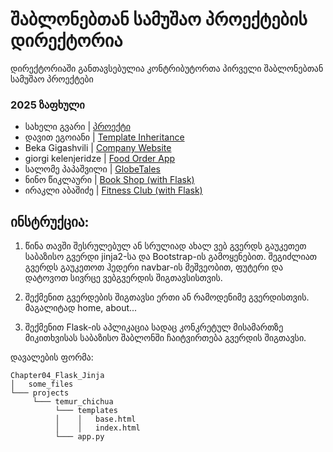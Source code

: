 # შაბლონებთან სამუშაო პროექტების დირექტორია

დირექტორიაში განთავსებულია კონტრიბუტორთა პირველი შაბლონებთან სამუშაო პროექტები


### 2025 ზაფხული
- სახელი გვარი | [პროექტი](/მისამართი)
- დავით ეგოიანი | [Template Inheritance](/Chapter04_Flask_Jinja/Projects/Davit%20Egoian/templates/index.html)
- Beka Gigashvili | [Company Website](https://github.com/BekaGigashvili/Python-Internship-2025/blob/main/Chapter04_Flask_Jinja/Projects/Beka%20Gigashvili/app.py)
- giorgi kelenjeridze | [Food Order App](/Chapter04_Flask_Jinja/Projects/giorgikelenjeridze/app.py) 
- სალომე პაპაშვილი | [GlobeTales](https://github.com/KiwiScreams/Python-Internship-2025/blob/main/Chapter04_Flask_Jinja/Projects/Salome_Papashvili/app.py)
- ნინო წიკლაური | [Book Shop (with Flask)](/Chapter04_Flask_Jinja/Projects/Nino_Tsiklauri/app.py)
- ირაკლი აბაშიძე | [ Fitness Club (with Flask)](https://github.com/blitz-flex/Python-Internship-2025/blob/225eeeef95bc39657f2ff50a0c0aebfb30aad386/Chapter04_Flask_Jinja/Projects/Irakli%20Abashidze/app.py)

## ინსტრუქცია:

1. წინა თავში შესრულებულ ან სრულიად ახალ ვებ გვერდს გაუკეთეთ საბაზისო გვერდი jinja2-სა და Bootstrap-ის გამოყენებით.
   შეგიძლიათ გვერდს გაუკეთოთ ჰედერი navbar-ის მეშვეობით, ფუტერი და დატოვოთ სივრცე ვებგვერდის შიგთავსისთვის.

2. შექმენით გვერდების შიგთავსი ერთი ან რამოდენიმე გვერდისთვის. მაგალიტად home, about...

3. შექმენით Flask-ის აპლიკაცია სადაც კონკრეტულ მისამართზე მიკითხვისას საბაზისო შაბლონში ჩაიტვირთება გვერდის შიგთავსი.

დავალების ფორმა:

```
Chapter04_Flask_Jinja
│   some_files
└─── projects
     └─── temur_chichua
          └─── templates
          │    │   base.html
          │    │   index.html
          └─── app.py
```

